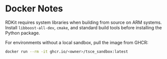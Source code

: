 # Docker Notes

RDKit requires system libraries when building from source on ARM systems.
Install `libboost-all-dev`, `cmake`, and standard build tools before
installing the Python package.

For environments without a local sandbox, pull the image from GHCR:

```bash
docker run --rm -it ghcr.io/<owner>/tsce_sandbox:latest
```
